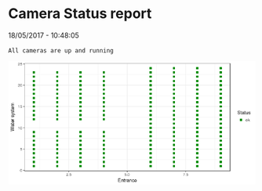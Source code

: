 Camera Status report
================
18/05/2017 - 10:48:05

    All cameras are up and running

![](camreport_files/figure-markdown_github/unnamed-chunk-2-1.png)
